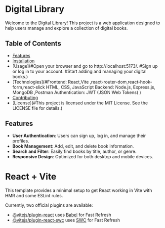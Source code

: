# Digital Library

Welcome to the Digital Library! This project is a web application designed to help users manage and explore a collection of digital books.

## Table of Contents
- [Features](#features)
- [Installation](#installation)
- [Usage](#Open your browser and go to http://localhost:5173/.
          #Sign up or log in to your account.
          #Start adding and managing your digital books.)
- [Technologies](#Frontend: React,Vite ,react-router-dom,react-hook-form,react-slick HTML, CSS, JavaScript
Backend: Node.js, Express.js, MongoDB ,Postman
Authentication: JWT (JSON Web Tokens)
)
- [Contributing](#contributing)
- [License](#This project is licensed under the MIT License. See the LICENSE file for details.)

## Features
- **User Authentication**: Users can sign up, log in, and manage their profiles.
- **Book Management**: Add, edit, and delete book information.
- **Search and Filter**: Easily find books by title, author, or genre.
- **Responsive Design**: Optimized for both desktop and mobile devices.

# React + Vite

This template provides a minimal setup to get React working in Vite with HMR and some ESLint rules.

Currently, two official plugins are available:

- [@vitejs/plugin-react](https://github.com/vitejs/vite-plugin-react/blob/main/packages/plugin-react/README.md) uses [Babel](https://babeljs.io/) for Fast Refresh
- [@vitejs/plugin-react-swc](https://github.com/vitejs/vite-plugin-react-swc) uses [SWC](https://swc.rs/) for Fast Refresh


